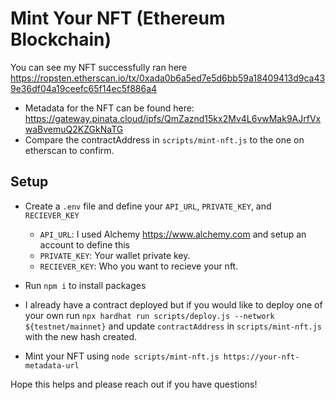 # Mint Your NFT (Ethereum Blockchain)

You can see my NFT successfully ran here <https://ropsten.etherscan.io/tx/0xada0b6a5ed7e5d6bb59a18409413d9ca439e36df04a19ceefc65f14ec5f886a4>

- Metadata for the NFT can be found here: <https://gateway.pinata.cloud/ipfs/QmZaznd15kx2Mv4L6vwMak9AJrfVxwaBvemuQ2KZGkNaTG>
- Compare the contractAddress in `scripts/mint-nft.js` to the one on etherscan to confirm.

## Setup

- Create a `.env` file and define your `API_URL`, `PRIVATE_KEY`, and `RECIEVER_KEY`
  - `API_URL`: I used Alchemy <https://www.alchemy.com> and setup an account to define this
  - `PRIVATE_KEY`: Your wallet private key.
  - `RECIEVER_KEY`: Who you want to recieve your nft.

- Run `npm i` to install packages

- I already have a contract deployed but if you would like to deploy one of your own run `npx hardhat run scripts/deploy.js --network ${testnet/mainnet}` and update `contractAddress` in `scripts/mint-nft.js` with the new hash created.

- Mint your NFT using `node scripts/mint-nft.js https://your-nft-metadata-url`

Hope this helps and please reach out if you have questions!
